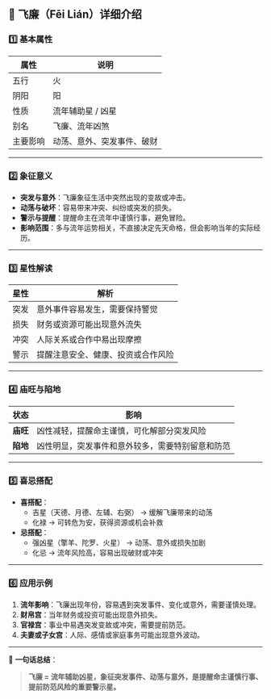 ## 🌟 飞廉（Fēi Lián）详细介绍

### 1️⃣ 基本属性

| 属性     | 说明                       |
| -------- | -------------------------- |
| 五行     | 火                         |
| 阴阳     | 阳                         |
| 性质     | 流年辅助星 / 凶星          |
| 别名     | 飞廉、流年凶煞             |
| 主要影响 | 动荡、意外、突发事件、破财 |

------

### 2️⃣ 象征意义

- **突发与意外**：飞廉象征生活中突然出现的变故或冲击。
- **动荡与破坏**：容易带来冲突、纠纷或突发的损失。
- **警示与提醒**：提醒命主在流年中谨慎行事，避免冒险。
- **影响范围**：多与流年运势相关，不直接决定先天命格，但会影响当年的实际经历。

------

### 3️⃣ 星性解读

| 星性 | 解析                               |
| ---- | ---------------------------------- |
| 突发 | 意外事件容易发生，需要保持警觉     |
| 损失 | 财务或资源可能出现意外流失         |
| 冲突 | 人际关系或合作中易出现摩擦         |
| 警示 | 提醒注意安全、健康、投资或合作风险 |

------

### 4️⃣ 庙旺与陷地

| 状态     | 影响                                             |
| -------- | ------------------------------------------------ |
| **庙旺** | 凶性减轻，提醒命主谨慎，可化解部分突发风险       |
| **陷地** | 凶性明显，突发事件和意外较多，需要特别留意和防范 |

------

### 5️⃣ 喜忌搭配

- **喜搭配**：
  - 吉星（天德、月德、左辅、右弼） → 缓解飞廉带来的动荡
  - 化禄 → 可转危为安，获得资源或机会补救
- **忌搭配**：
  - 强凶星（擎羊、陀罗、火星） → 动荡、意外或损失加剧
  - 化忌 → 流年风险高，容易出现破财或冲突

------

### 6️⃣ 应用示例

1. **流年影响**：飞廉出现年份，容易遇到突发事件、变化或意外，需要谨慎处理。
2. **财帛宫**：当年财务或投资可能出现意外损失。
3. **官禄宫**：事业中易遇突发变故或冲突，需要提前防范。
4. **夫妻或子女宫**：人际、感情或家庭事务可能出现意外波动。

------

📌 **一句话总结**：

> **飞廉 = 流年辅助凶星，象征突发事件、动荡与意外，是提醒命主谨慎行事、提前防范风险的重要警示星。**